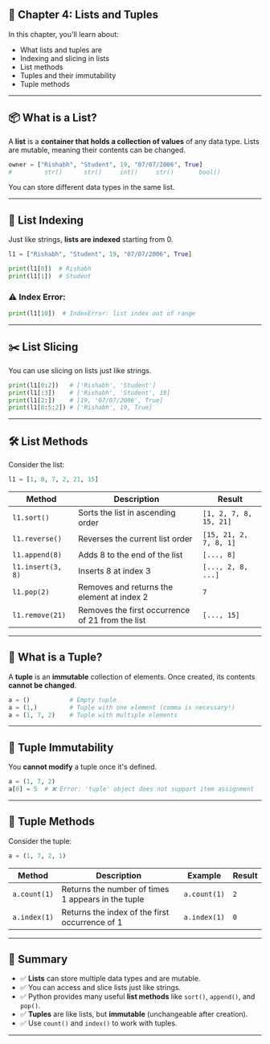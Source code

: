 ## 📘 Chapter 4: Lists and Tuples

In this chapter, you'll learn about:

* What lists and tuples are
* Indexing and slicing in lists
* List methods
* Tuples and their immutability
* Tuple methods

---

## 📦 What is a List?

A **list** is a **container that holds a collection of values** of any data type. Lists are mutable, meaning their contents can be changed.

```python
owner = ["Rishabh", "Student", 19, "07/07/2006", True]
#         str()      str()     int()     str()       bool()
```

You can store different data types in the same list.

---

## 🔢 List Indexing

Just like strings, **lists are indexed** starting from 0.

```python
l1 = ["Rishabh", "Student", 19, "07/07/2006", True]

print(l1[0])  # Rishabh
print(l1[1])  # Student
```

### ⚠️ Index Error:

```python
print(l1[10])  # IndexError: list index out of range
```

---

## ✂️ List Slicing

You can use slicing on lists just like strings.

```python
print(l1[0:2])   # ['Rishabh', 'Student']
print(l1[:3])    # ['Rishabh', 'Student', 19]
print(l1[2:])    # [19, '07/07/2006', True]
print(l1[0:5:2]) # ['Rishabh', 19, True]
```

---

## 🛠️ List Methods

Consider the list:

```python
l1 = [1, 8, 7, 2, 21, 15]
```

| Method            | Description                                      | Result                 |
| ----------------- | ------------------------------------------------ | ---------------------- |
| `l1.sort()`       | Sorts the list in ascending order                | `[1, 2, 7, 8, 15, 21]` |
| `l1.reverse()`    | Reverses the current list order                  | `[15, 21, 2, 7, 8, 1]` |
| `l1.append(8)`    | Adds 8 to the end of the list                    | `[..., 8]`             |
| `l1.insert(3, 8)` | Inserts 8 at index 3                             | `[..., 2, 8, ...]`     |
| `l1.pop(2)`       | Removes and returns the element at index 2       | `7`                    |
| `l1.remove(21)`   | Removes the first occurrence of 21 from the list | `[..., 15]`            |

---

## 🧊 What is a Tuple?

A **tuple** is an **immutable** collection of elements. Once created, its contents **cannot be changed**.

```python
a = ()           # Empty tuple
a = (1,)         # Tuple with one element (comma is necessary!)
a = (1, 7, 2)    # Tuple with multiple elements
```

---

## 🔐 Tuple Immutability

You **cannot modify** a tuple once it's defined.

```python
a = (1, 7, 2)
a[0] = 5  # ❌ Error: 'tuple' object does not support item assignment
```

---

## 🧰 Tuple Methods

Consider the tuple:

```python
a = (1, 7, 2, 1)
```

| Method       | Description                                        | Example      | Result |
| ------------ | -------------------------------------------------- | ------------ | ------ |
| `a.count(1)` | Returns the number of times 1 appears in the tuple | `a.count(1)` | `2`    |
| `a.index(1)` | Returns the index of the first occurrence of 1     | `a.index(1)` | `0`    |

---

## 📌 Summary

* ✅ **Lists** can store multiple data types and are mutable.
* ✅ You can access and slice lists just like strings.
* ✅ Python provides many useful **list methods** like `sort()`, `append()`, and `pop()`.
* ✅ **Tuples** are like lists, but **immutable** (unchangeable after creation).
* ✅ Use `count()` and `index()` to work with tuples.

---